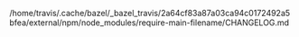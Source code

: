 /home/travis/.cache/bazel/_bazel_travis/2a64cf83a87a03ca94c0172492a5bfea/external/npm/node_modules/require-main-filename/CHANGELOG.md